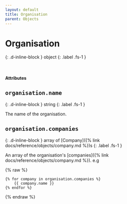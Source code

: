 ```yaml
---
layout: default
title: Organisation
parent: Objects
---
```


# Organisation

{: .d-inline-block }
object
{: .label .fs-1 }

<br>

#### Attributes

## `organisation.name`
{: .d-inline-block }
string
{: .label .fs-1 }

The name of the organisation.

## `organisation.companies`
{: .d-inline-block }
array of [Company]({% link docs/reference/objects/company.md %})s
{: .label .fs-1 }

An array of the organisation's [companies]({% link docs/reference/objects/company.md %}). e.g

{% raw %}

```liquid
{% for company in organisation.companies %}
    {{ company.name }}
{% endfor %}
```

{% endraw %}
